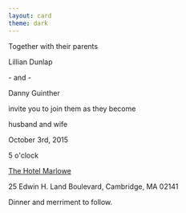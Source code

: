 ```yaml
---
layout: card
theme: dark
---
```

<p class="centered sans-serif">Together with their parents</p>
<p class="centered script lg">Lillian Dunlap</p>
<p class="centered sans-serif">- and -</p>
<p class="centered script lg">Danny Guinther</p>
<p class="centered sans-serif">invite you to join them as they become</p>
<p class="centered sans-serif lg">husband and wife</p>
<p class="centered script">October 3rd, 2015</p>
<p class="centered sans-serif lg">5 o'clock</p>
<p class="centered script lg"><a class="unadorned" href="http://www.hotelmarlowe.com/">The Hotel Marlowe</a></p>
<p class="centered sans-serif">25 Edwin H. Land Boulevard, Cambridge, MA 02141</p>
<p class="centered script">Dinner and merriment to follow.</p>
